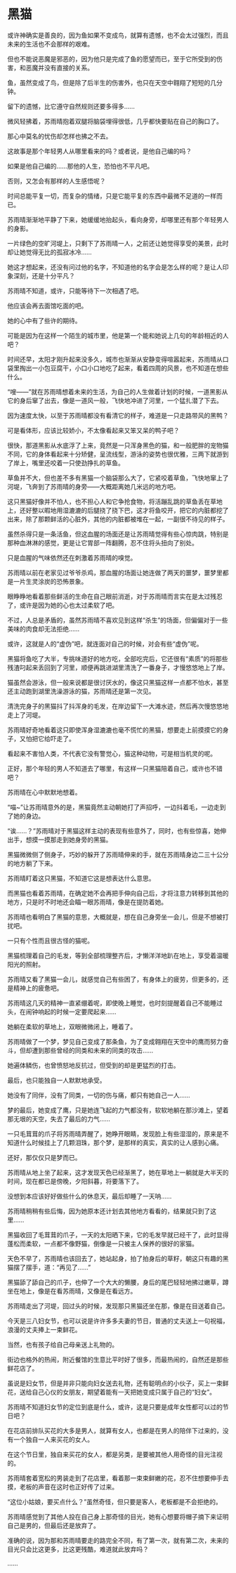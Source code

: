# 黑猫

或许神确实是善良的，因为鱼如果不变成鸟，就算有遗憾，也不会太过强烈，而且未来的生活也不会那样的艰难。

但也不能说恶魔是邪恶的，因为他只是完成了鱼的愿望而已，至于它所受到的伤害，和恶魔并没有直接的关系。

鱼，虽然变成了鸟，但是除了后半生的伤害外，也只在天空中翱翔了短短的几分钟。

留下的遗憾，比它遵守自然规则还要多得多……

微风轻拂着，苏雨晴抱着双腿将脑袋埋得很低，几乎都快要贴在自己的胸口了。

那心中莫名的忧伤却怎样也拂之不去。

这故事是那个年轻男人从哪里看来的吗？或者说，是他自己编的吗？

如果是他自己编的……那他的人生，恐怕也不平凡吧。

否则，又怎会有那样的人生感悟呢？

时间总能平复一切，而复杂的情绪，只是它能平复的东西中最微不足道的一样而已。

苏雨晴渐渐地平静了下来，她缓缓地抬起头，看向身旁，却哪里还有那个年轻男人的身影。

一片绿色的空旷河堤上，只剩下了苏雨晴一人，之前还让她觉得享受的美景，此时却让她觉得无比的孤寂冰冷……

她这才想起来，还没有问过他的名字，不知道他的名字会是怎么样的呢？是让人印象深刻，还是十分平凡？

苏雨晴不知道，或许，只能等待下一次相遇了吧。

他应该会再去面馆吃面的吧。

她的心中有了些许的期待。

可能是因为在这样一个陌生的城市里，他是第一个能和她说上几句的年龄相近的人吧？

时间还早，太阳才刚升起来没多久，城市也渐渐从安静变得喧嚣起来，苏雨晴从口袋里掏出一小包豆腐干，小口小口地吃了起来，看着四周的风景，也不知道在想些什么。

“嗖——”就在苏雨晴想着未来的生活，为自己的人生做着计划的时候，一道黑影从它的身后窜了出去，像是一道风一般，飞快地冲进了河里，一个猛扎潜了下去。

因为速度太快，以至于苏雨晴都没有看清它的样子，难道是一只走路带风的黑鸭？

可是看体形，应该比较娇小，不太像看起来又笨又呆的鸭子吧？

很快，那道黑影从水底浮了上来，竟然是一只浑身黑色的猫，和一般肥胖的宠物猫不同，它的身体看起来十分矫健，呈流线型，游泳的姿势也很优雅，三两下就游到了岸上，嘴里还咬着一只使劲挣扎的草鱼。

草鱼并不大，但也差不多有黑猫一个脑袋那么大了，它紧咬着草鱼，飞快地窜上了河堤，飞奔到了苏雨晴的身旁——大概距离她几米远的地方吧。

这只黑猫好像并不怕人，也不担心人和它争抢食物，将活蹦乱跳的草鱼丢在草地上，还好整以暇地用湿漉漉的后腿挠了挠下巴，这才将鱼咬开，把它的内脏都挖了出来，除了那颗鲜活的心脏外，其他的内脏都被堆在一起，一副很不待见的样子。

虽然杀得只是一条活鱼，但这血腥的场面还是让苏雨晴觉得有些心惊肉跳，特别是那种血淋淋的感觉，更是让它胃部一阵翻腾，忍不住将头扭向了别处。

只是血腥的气味依然还在刺激着苏雨晴的嗅觉。

苏雨晴以前在老家见过爷爷杀鸡，那血腥的场面让她连做了两天的噩梦，噩梦里都是一片生灵涂炭的恐怖景象。

眼睁睁地看着那些鲜活的生命在自己眼前消逝，对于苏雨晴而言实在是太过残忍了，或许是因为她的心也太过柔软了吧。

不过，人总是矛盾的，虽然苏雨晴不喜欢见到这样“杀生”的场面，但偏偏对于一些美味的肉食却无法拒绝……

或许，这就是人的“虚伪”吧，就连面对自己的时候，对会有些“虚伪”呢。

黑猫将鱼吃了大半，专挑味道好的地方吃，全部吃完后，它还很有“素质”的将那些残渣叼起来丢回到了河里，顺便再跳进湖里清洗了一番身子，才慢悠悠地上了岸。

猫虽然会游泳，但一般来说都是很讨厌水的，像这只黑猫这样一点都不怕水，甚至还主动跑到湖里洗澡游泳的猫，苏雨晴还是第一次见。

清洗完身子的黑猫抖了抖浑身的毛发，在岸边留下一大滩水迹，然后再次慢悠悠地走上了河堤。

苏雨晴好奇地看着这只即使浑身湿漉漉也毫不慌忙的黑猫，想要走上前摸摸它的身子，又怕把它给吓走了。

看起来不害怕人类，不代表它没有警觉心，猫这种动物，可是相当机灵的呢。

正好，那个年轻的男人不知道去了哪里，有这样一只黑猫陪着自己，或许也不错吧？

苏雨晴在心中默默地想着。

“喵~”让苏雨晴意外的是，黑猫竟然主动朝她打了声招呼，一边抖着毛，一边走到了她的身边。

“诶……？”苏雨晴对于黑猫这样主动的表现有些意外了，同时，也有些惊喜，她伸出手，想摸一摸那走到她身旁的黑猫。

黑猫微微侧了侧身子，巧妙的躲开了苏雨晴伸来的手，就在苏雨晴身边二三十公分的地方躺了下来。

苏雨晴盯着这只黑猫，不知道它这是想表达什么意思。

而黑猫也看着苏雨晴，在确定她不会再把手伸向自己后，才将注意力转移到其他的地方，只是时不时地还会瞄一眼苏雨晴，像是在提防着她。

苏雨晴也看明白了黑猫的意思，大概就是，想在自己身旁坐一会儿，但是不想被打扰吧。

一只有个性而且很古怪的猫呢。

黑猫梳理着自己的毛发，等到全部梳理整齐后，才懒洋洋地趴在地上，享受着温暖阳光的照射。

苏雨晴又看了黑猫一会儿，就感觉自己有些困了，有身体上的疲劳，但更多的，还是精神上的疲惫吧。

苏雨晴这几天的精神一直紧绷着呢，即使晚上睡觉，也时刻提醒着自己不能睡过头，在闹钟响起的时候一定要爬起来……

她躺在柔软的草地上，双眼微微闭上，睡着了。

苏雨晴做了一个梦，梦见自己变成了那条鱼，为了变成翱翔在天空中的鹰而努力奋斗，但却遭到那些曾经的同类和未来的同类的攻击……

她遍体鳞伤，也曾愤怒地反抗过，但受到的却是更猛烈的打击。

最后，也只能独自一人默默地承受。

她没有了同伴，没有了同类，一切的伤与痛，都只有她自己一人……

梦的最后，她变成了鹰，只是她连飞起的力气都没有，软软地躺在那沙滩上，望着那无垠的天空，失去了最后的力气……

一只毛茸茸的爪子将苏雨晴弄醒了，她睁开眼睛，发现脸上有些湿湿的，原来是不知道什么时候挂上了几颗泪珠，那个梦，是那样的真实，真实的让人感到心痛。

还好，那仅仅只是梦而已。

苏雨晴从地上坐了起来，这才发现天色已经渐黑了，她在草地上一躺就是大半天的时间，现在都已是傍晚，夕阳斜暮，将要落下了。

没想到本应该好好做些什么的休息天，最后却睡了一天呐……

苏雨晴稍稍有些后悔，因为她原本还计划去其他地方看看的，结果就只到了这里……

黑猫收回了毛茸茸的爪子，一天的太阳晒下来，它的毛发早就已经干了，此时显得蓬松而柔软，一点都不像野猫，倒像是一只被主人保养的很好的家猫。

天色不早了，苏雨晴也该回去了，她站起身，拍了拍身后的草籽，朝这只有趣的黑猫摆了摆手，道：“再见了……”

黑猫舔了舔自己的爪子，也伸了一个大大的懒腰，身后的尾巴轻轻地拂过嫩草，蹲坐在地上，像是在看苏雨晴，又像是在看远方。

苏雨晴走出了河堤，回过头的时候，发现那只黑猫还坐在那，像是在目送着自己。

今天是三八妇女节，也可以说是许许多多夫妻的节日，普通的丈夫送上一句祝福，浪漫的丈夫捧上一束鲜花。

当然，也有孩子给自己母亲送上礼物的。

街边也格外的热闹，附近餐馆的生意比平时好了很多，而最热闹的，自然还是那些鲜花店了。

虽说是妇女节，但是并非只能向妇女送去礼物，还有聪明点的小伙子，买上一束鲜花，送给自己心仪的女朋友，期望着能有一天把她变成只属于自己的“妇女”。

苏雨晴不知道妇女节的定位到底是什么，或许，这是只要是成年女性都可以过的节日吧？

在花店前排队买花的大多是男人，就算有女人，也都是在男人的陪伴下过来的，没有一个独自一人来买花的女人。

在这个节日里，独自来买花的女人，都是另类，是要被其他人用奇怪的目光注视的。

苏雨晴套着宽松的男装走到了花店里，看着那一束束鲜嫩的花，忍不住想要伸手去摸，老板的声音在这时也正好传了过来。

“这位小姑娘，要买点什么？”虽然奇怪，但只要是客人，老板都是不会拒绝的。

苏雨晴感觉到了其他人投在自己身上那奇怪的目光，她有心想要将帽子摘下来证明自己是男的，但最后还是放弃了。

准确的说，因为那和苏雨晴要走的路完全不同，有了第一次，就有第二次，未来的目光只会比这更多，比这更残酷，难道就此放弃吗？

……
